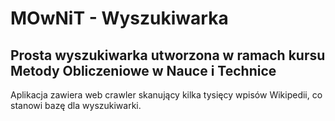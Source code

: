 # MOwNiT - Wyszukiwarka
## Prosta wyszukiwarka utworzona w ramach kursu Metody Obliczeniowe w Nauce i Technice

Aplikacja zawiera web crawler skanujący kilka tysięcy wpisów Wikipedii, co stanowi bazę dla wyszukiwarki.
